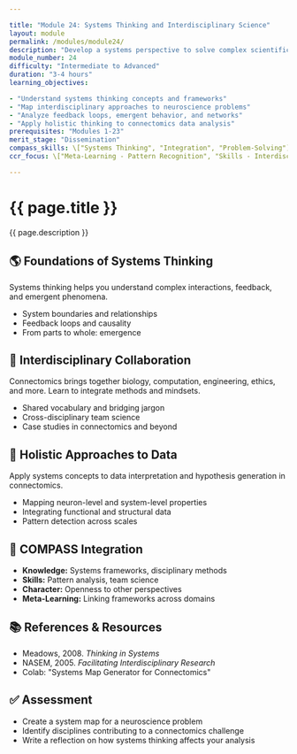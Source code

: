 ```yaml
---

title: "Module 24: Systems Thinking and Interdisciplinary Science"
layout: module
permalink: /modules/module24/
description: "Develop a systems perspective to solve complex scientific problems by integrating ideas across disciplines."
module_number: 24
difficulty: "Intermediate to Advanced"
duration: "3-4 hours"
learning_objectives:

- "Understand systems thinking concepts and frameworks"
- "Map interdisciplinary approaches to neuroscience problems"
- "Analyze feedback loops, emergent behavior, and networks"
- "Apply holistic thinking to connectomics data analysis"
prerequisites: "Modules 1-23"
merit_stage: "Dissemination"
compass_skills: \["Systems Thinking", "Integration", "Problem-Solving"]
ccr_focus: \["Meta-Learning - Pattern Recognition", "Skills - Interdisciplinary Synthesis"]

---
```


<div class="main-content">
  <div class="hero">
    <div class="hero-content">
      <h1>{{ page.title }}</h1>
      <p class="hero-subtitle">{{ page.description }}</p>
    </div>
  </div>

  <div class="cards-grid module-cards">
<div class="card module-card">
    <h2>🌎 Foundations of Systems Thinking</h2>
    <p>Systems thinking helps you understand complex interactions, feedback, and emergent phenomena.</p>
    <ul>
      <li>System boundaries and relationships</li>
      <li>Feedback loops and causality</li>
      <li>From parts to whole: emergence</li>
    </ul>
  </div>

  <div class="card module-card">
    <h2>🔗 Interdisciplinary Collaboration</h2>
    <p>Connectomics brings together biology, computation, engineering, ethics, and more. Learn to integrate methods and mindsets.</p>
    <ul>
      <li>Shared vocabulary and bridging jargon</li>
      <li>Cross-disciplinary team science</li>
      <li>Case studies in connectomics and beyond</li>
    </ul>
  </div>

  <div class="card module-card">
    <h2>🔄 Holistic Approaches to Data</h2>
    <p>Apply systems concepts to data interpretation and hypothesis generation in connectomics.</p>
    <ul>
      <li>Mapping neuron-level and system-level properties</li>
      <li>Integrating functional and structural data</li>
      <li>Pattern detection across scales</li>
    </ul>
  </div>

  <div class="card module-card">
    <h2>🌟 COMPASS Integration</h2>
    <ul>
      <li><strong>Knowledge:</strong> Systems frameworks, disciplinary methods</li>
      <li><strong>Skills:</strong> Pattern analysis, team science</li>
      <li><strong>Character:</strong> Openness to other perspectives</li>
      <li><strong>Meta-Learning:</strong> Linking frameworks across domains</li>
    </ul>
  </div>

  <div class="card module-card">
    <h2>📚 References & Resources</h2>
    <ul>
      <li>Meadows, 2008. <em>Thinking in Systems</em></li>
      <li>NASEM, 2005. <em>Facilitating Interdisciplinary Research</em></li>
      <li>Colab: "Systems Map Generator for Connectomics"</li>
    </ul>
  </div>

  <div class="card module-card">
    <h2>✅ Assessment</h2>
    <ul>
      <li>Create a system map for a neuroscience problem</li>
      <li>Identify disciplines contributing to a connectomics challenge</li>
      <li>Write a reflection on how systems thinking affects your analysis</li>
    </ul>
  </div>
</div>
</div>
